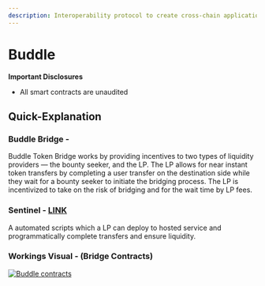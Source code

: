 ```yaml
---
description: Interoperability protocol to create cross-chain applications
---
```


# Buddle

**Important Disclosures**

* All smart contracts are unaudited

## Quick-Explanation


### Buddle Bridge -

Buddle Token Bridge works by providing incentives to two types of liquidity providers — the bounty seeker, and the LP. The LP allows for near instant token transfers by completing a user transfer on the destination side while they wait for a bounty seeker to initiate the bridging process. The LP is incentivized to take on the risk of bridging and for the wait time by LP fees. 

### Sentinel - [LINK](https://github.com/buddle-finance/sentinel)

A automated scripts which a LP can deploy to hosted service and programmatically complete transfers and ensure liquidity.

### Workings Visual - (Bridge Contracts) 


[![Buddle contracts](https://img.youtube.com/vi/dq3tVoJZWsc/default.jpg)](https://youtu.be/dq3tVoJZWsc)


